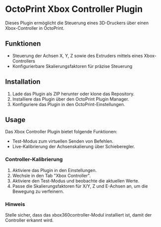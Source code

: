 # OctoPrint Xbox Controller Plugin

Dieses Plugin ermöglicht die Steuerung eines 3D-Druckers über einen Xbox-Controller in OctoPrint.

## Funktionen

- Steuerung der Achsen X, Y, Z sowie des Extruders mittels eines Xbox-Controllers
- Konfigurierbare Skalierungsfaktoren für präzise Steuerung

## Installation

1. Lade das Plugin als ZIP herunter oder klone das Repository.
2. Installiere das Plugin über den OctoPrint Plugin Manager.
3. Konfiguriere das Plugin in den OctoPrint-Einstellungen.

## Usage

Das Xbox Controller Plugin bietet folgende Funktionen:
- Test-Modus zum virtuellen Senden von Befehlen.
- Live-Kalibrierung der Achsenskalierung über Schieberegler.

### Controller-Kalibrierung

1. Aktiviere das Plugin in den Einstellungen.
2. Wechsle in den Tab "Xbox Controller".
3. Aktiviere den Test-Modus und beobachte die aktuellen Werte.
4. Passe die Skalierungsfaktoren für X/Y, Z und E-Achsen an, um die Bewegung zu verfeinern.

### Hinweis

Stelle sicher, dass das xbox360controller-Modul installiert ist, damit der Controller erkannt wird.
